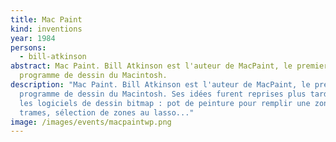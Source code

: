 ```yaml
---
title: Mac Paint
kind: inventions
year: 1984
persons:
  - bill-atkinson
abstract: Mac Paint. Bill Atkinson est l'auteur de MacPaint, le premier
  programme de dessin du Macintosh.
description: "Mac Paint. Bill Atkinson est l'auteur de MacPaint, le premier
  programme de dessin du Macintosh. Ses idées furent reprises plus tard par tous
  les logiciels de dessin bitmap : pot de peinture pour remplir une zone,
  trames, sélection de zones au lasso..."
image: /images/events/macpaintwp.png
---
```

